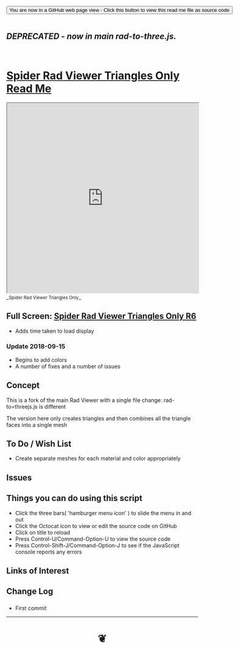 
<span style=display:none; >[You are now in a GitHub source code view - click this link to view Read Me file as a web page]( https://www.ladybug.tools/spider-rad-viewer/#cookbook/rad-viewer-triangles-only/README.md "View file as a web page." ) </span>

<div><input type=button class = "btn btn-secondary btn-sm" onclick=window.location.href="https://www.ladybug.tools/spider-rad-viewer/blob/master/cookbook/rad-viewer-triangles-only/README.md"
value="You are now in a GitHub web page view - Click this button to view this read me file as source code" ></div>

<br>

## _DEPRECATED - now in main rad-to-three.js._

<br>

# [Spider Rad Viewer Triangles Only Read Me]( #cookbook/rad-viewer-triangles-only/README.md )


<iframe src=https://www.ladybug.tools/spider-rad-viewer/cookbook/rad-viewer-triangles-only/r6/rad-viewer-triangles-only.html width=100% height=500px >Iframes are not viewable in GitHub source code views</iframe>
_<small>Spider Rad Viewer Triangles Only</small>_

## Full Screen: [Spider Rad Viewer Triangles Only R6]( https://www.ladybug.tools/spider-rad-viewer/cookbook/rad-viewer-triangles-only/r6/rad-viewer-triangles-only.html )

* Adds time taken to load display

### Update 2018-09-15

* Begins to add colors
* A number of fixes and a number of issues

## Concept

This is a fork of the main Rad Viewer with a single file change: rad-to=threejs.js is different

The version here only creates triangles and then combines all the triangle faces into a single mesh



## To Do / Wish List

* Create separate meshes for each material and color appropriately

## Issues


## Things you can do using this script

* Click the three bars( 'hamburger menu icon' ) to slide the menu in and out
* Click the Octocat icon to view or edit the source code on GitHub
* Click on title to reload
* Press Control-U/Command-Option-U to view the source code
* Press Control-Shift-J/Command-Option-J to see if the JavaScript console reports any errors


## Links of Interest


## Change Log

###

* First commit


***

# <center title="hello!" ><a href=javascript:window.scrollTo(0,0); style=text-decoration:none; > ❦ </a></center>

